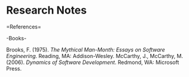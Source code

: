 Research Notes
==============

=References=

-Books-

Brooks, F. (1975). _The Mythical Man-Month: Essays on Software Engineering_. Reading, MA: Addison-Wesley.
McCarthy, J., McCarthy, M. (2006). _Dynamics of Software Development_. Redmond, WA: Microsoft Press.
